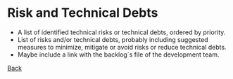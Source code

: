 # Risk and Technical Debts

- A list of identified technical risks or technical debts, ordered by priority.
- List of risks and/or technical debts, probably including suggested measures to minimize, mitigate or avoid risks or reduce technical debts.
- Maybe include a link with the backlog´s file of the development team.

[Back](../README.md)
